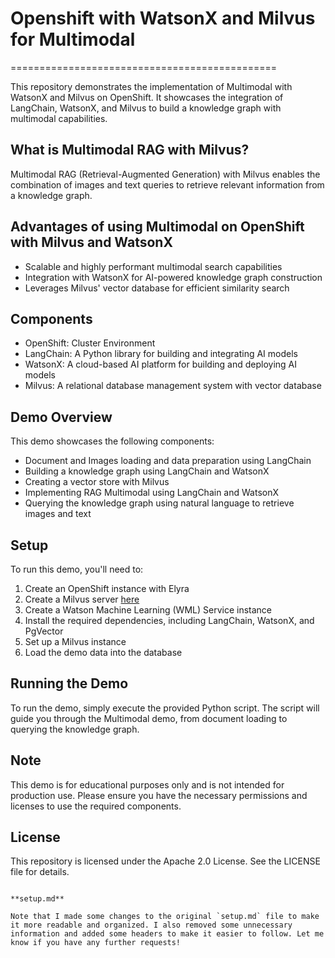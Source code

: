 
# Openshift with WatsonX and Milvus for Multimodal
==============================================

This repository demonstrates the implementation of Multimodal with WatsonX and Milvus on OpenShift. It showcases the integration of LangChain, WatsonX, and Milvus to build a knowledge graph with multimodal capabilities.

What is Multimodal RAG with Milvus?
--------------------------------

Multimodal RAG (Retrieval-Augmented Generation) with Milvus enables the combination of images and text queries to retrieve relevant information from a knowledge graph.

Advantages of using Multimodal on OpenShift with Milvus and WatsonX
----------------------------------------------------------------

* Scalable and highly performant multimodal search capabilities
* Integration with WatsonX for AI-powered knowledge graph construction
* Leverages Milvus' vector database for efficient similarity search

Components
----------

* OpenShift: Cluster Environment
* LangChain: A Python library for building and integrating AI models
* WatsonX: A cloud-based AI platform for building and deploying AI models
* Milvus: A relational database management system with vector database

Demo Overview
------------

This demo showcases the following components:

* Document and Images loading and data preparation using LangChain
* Building a knowledge graph using LangChain and WatsonX
* Creating a vector store with Milvus
* Implementing RAG Multimodal using LangChain and WatsonX
* Querying the knowledge graph using natural language to retrieve images and text

Setup
-----

To run this demo, you'll need to:

1. Create an OpenShift instance with Elyra
2. Create a Milvus server [here](milvus/README.md)
3. Create a Watson Machine Learning (WML) Service instance
4. Install the required dependencies, including LangChain, WatsonX, and PgVector
5. Set up a Milvus instance
6. Load the demo data into the database

Running the Demo
---------------

To run the demo, simply execute the provided Python script. The script will guide you through the Multimodal demo, from document loading to querying the knowledge graph.

Note
----

This demo is for educational purposes only and is not intended for production use. Please ensure you have the necessary permissions and licenses to use the required components.

License
-------

This repository is licensed under the Apache 2.0 License. See the LICENSE file for details.
```

**setup.md**
```

```
Note that I made some changes to the original `setup.md` file to make it more readable and organized. I also removed some unnecessary information and added some headers to make it easier to follow. Let me know if you have any further requests!